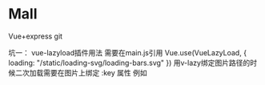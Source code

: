 # Mall
Vue+express
git

坑一：
vue-lazyload插件用法
需要在main.js引用
Vue.use(VueLazyLoad, {
  loading: "/static/loading-svg/loading-bars.svg"
})
用v-lazy绑定图片路径的时候二次加载需要在图片上绑定 :key 属性
例如
<img v-lazy="'/static/'+item.productImage" alt="" :key="'/static/'+item.productImage">
